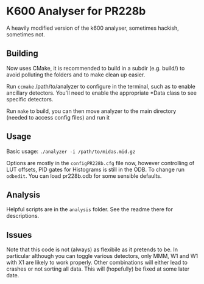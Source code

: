 K600 Analyser for PR228b
==========================

A heavily modified version of the k600 analyser, sometimes hackish, sometimes not.

Building
--------
Now uses CMake, it is recommended to build in a subdir (e.g. build/) to avoid
polluting the folders and to make clean up easier.

Run `ccmake` /path/to/analyzer to configure in the terminal, such as to
enable ancillary detectors. You'll need to enable the appropriate \*Data
class to see specific detectors.

Run `make` to build, you can then move analyzer to the main directory
(needed to access config files) and run it

Usage
-----
Basic usage: `./analyzer -i /path/to/midas.mid.gz`

Options are mostly in the `configPR228b.cfg` file now, however controlling
of LUT offsets, PID gates for Histograms is still in the ODB. To change
run `odbedit`. You can load pr228b.odb for some sensible defaults.

Analysis
--------
Helpful scripts are in the `analysis` folder. See the readme there for
descriptions.

Issues
------
Note that this code is not (always) as flexibile as it pretends to be.
In particular although you can toggle various detectors, only MMM, W1
and W1 with X1 are likely to work properly. Other combinations will
either lead to crashes or not sorting all data. This will (hopefully)
be fixed at some later date.

